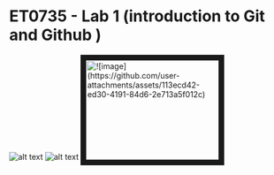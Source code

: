 # ET0735 - Lab 1 (introduction to Git and Github )
![alt text](https://scontent.fsin17-1.fna.fbcdn.net/v/t39.30808-1/313133613_660813665406240_1390490171067779974_n.jpg?stp=dst-jpg_s200x200_tt6&_nc_cat=108&ccb=1-7&_nc_sid=2d3e12&_nc_ohc=LzFUaKjVvzwQ7kNvwFgFIs_&_nc_oc=Admj69jliEqlIavIz1qk2qr2NAcfH_r3S-gfUWH5Qp02IsB3GzR6k3ayGYVphAJMduk&_nc_zt=24&_nc_ht=scontent.fsin17-1.fna&_nc_gid=VRD79EYRU86yPCWQ229uvw&oh=00_AfJ65-7mpVu-HFBLeYMvAKTCoMUoyGInXqzAHYa7zAny_w&oe=68379E1A)
![alt text](https://s.brightspace.com/course-images/images/bc4990bc-aa21-4e51-8c44-1b238142ade0/tile-low-density-max-size.jpg)
<a href="[http://www.youtube.com/watch?feature=player_embedded7bQVxizfU7c](https://www.youtube.com/watch?v=7bQVxizfU7c)
" target="_blank"><img src="http://img.youtube.com/vi/7bQVxizfU7c/0.jpg" 
alt="![image](https://github.com/user-attachments/assets/113ecd42-ed30-4191-84d6-2e713a5f012c)
" width="240" height="180" border="10" /></a>
